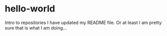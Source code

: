 # hello-world
Intro to repositories
I have updated my README file. Or at least I am pretty sure that is what I am doing...
